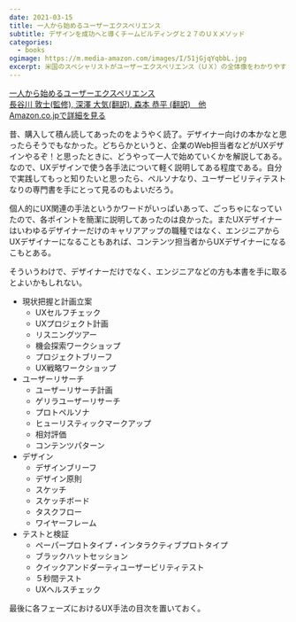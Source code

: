 ```yaml
---
date: 2021-03-15
title: 一人から始めるユーザーエクスペリエンス
subtitle: デザインを成功へと導くチームビルディングと２７のＵＸメソッド
categories:
  - books
ogimage: https://m.media-amazon.com/images/I/51jGjqYqbbL.jpg
excerpt: 米国のスペシャリストがユーザーエクスペリエンス（ＵＸ）の全体像をわかりやすく紹介すると同時に、ＵＸを取り巻くさまざまな障害を乗り越えるためのノウハウを公開。
---
```


<div class="__media"><a href="https://amazon.co.jp/dp/462108951X/?tag=warikiru-22" target="_blank" rel="noopener">
<img src="https://m.media-amazon.com/images/I/51jGjqYqbbL.jpg" alt="" class="__media__image">
<div class="__media__body">
    <div>一人から始めるユーザーエクスペリエンス</div>
    <div class="__media__text">長谷川 敦士(監修), 深澤 大気(翻訳), 森本 恭平 (翻訳)　他</div>
    <div>Amazon.co.jpで詳細を見る</div>
</div>
</a></div>

昔、購入して積ん読してあったのをようやく読了。デザイナー向けの本かなと思ったらそうでもなかった。どちらかというと、企業のWeb担当者などがUXデザインやるぞ！と思ったときに、どうやって一人で始めていくかを解説してある。なので、UXデザインで使う各手法について軽く説明してある程度である。自分で実践してもっと知りたいと思ったら、ペルソナなり、ユーザービリティテストなりの専門書を手にとって見るのもよいだろう。

個人的にUX関連の手法というかワードがいっぱいあって、ごっちゃになっていたので、各ポイントを簡潔に説明してあったのは良かった。またUXデザイナーはいわゆるデザイナーだけのキャリアアップの職種ではなく、エンジニアからUXデザイナーになることもあれば、コンテンツ担当者からUXデザイナーになるこもとある。

そういうわけで、デザイナーだけでなく、エンジニアなどの方も本書を手に取るとよいかもしれない。

- 現状把握と計画立案
	- UXセルフチェック
	- UXプロジェクト計画
	- リスニングツアー
	- 機会探索ワークショップ
	- プロジェクトブリーフ
	- UX戦略ワークショップ
- ユーザーリサーチ
	- ユーザーリサーチ計画
	- ゲリラユーザーリサーチ
	- プロトペルソナ
	- ヒューリスティックマークアップ
	- 相対評価
	- コンテンツパターン
- デザイン
	- デザインブリーフ
	- デザイン原則
	- スケッチ
	- スケッチボード
	- タスクフロー
	- ワイヤーフレーム
- テストと検証
	- ペーパープロトタイプ・インタラクティブプロトタイプ
	- ブラックハットセッション
	- クイックアンドダーティユーザービリティテスト
	- ５秒間テスト
	- UXヘルスチェック

最後に各フェーズにおけるUX手法の目次を置いておく。